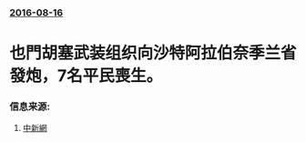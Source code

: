 ### [2016-08-16](/news/2016/08/16/index.md)

##### 
# 也門胡塞武装组织向沙特阿拉伯奈季兰省發炮，7名平民喪生。 




### 信息来源:

1. [中新網](http://www.chinanews.com/gj/2016/08-17/7974867.shtml)

